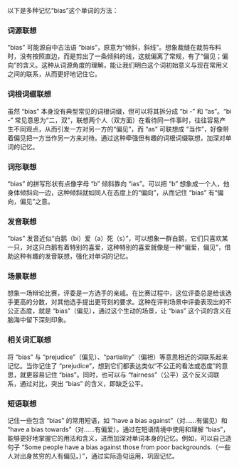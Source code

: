 以下是多种记忆“bias”这个单词的方法：

### 词源联想
“bias” 可能源自中古法语 “biais”，原意为“倾斜，斜线”。想象裁缝在裁剪布料时，没有按照直边，而是剪出了一条倾斜的线，这就偏离了常规，有了“偏见；偏向”的含义。这种从词源角度的理解，能让我们明白这个词初始意义与现在常用义之间的联系，从而更好地记住它。

### 词根词缀联想
虽然 “bias” 本身没有典型常见的词根词缀，但可以将其拆分成 “bi -” 和 “as”。“bi -” 常见意思为“二，双”，联想两个人（双方面）在看待同一件事时，往往容易产生不同观点，从而引发一方对另一方的“偏见”，而 “as” 可联想成 “当作”，好像带着偏见把一方当作另一方来对待。通过这种牵强但有趣的词根词缀联想，加深对单词的记忆。

### 词形联想
“bias” 的拼写形状有点像字母 “b” 倾斜靠向 “ias”。可以把 “b” 想象成一个人，他身体倾斜向一边，这种倾斜就如同人在态度上的“偏向”，从而记住 “bias” 有“偏向，偏见”之意。

### 发音联想
“bias” 发音近似“白鹅（bi）爱（a）死（s）”，可以想象一群白鹅，它们只喜欢某一只，对这只白鹅有着特别的喜爱，这种特别的喜爱就像是一种“偏爱，偏见”，借助这种有趣的发音联想，强化对单词的记忆。

### 场景联想
想象一场辩论比赛，评委是一方选手的亲戚。在比赛过程中，这位评委总是给该选手更高的分数，对其他选手提出更苛刻的要求。这种在评判场景中评委表现出的不公正态度，就是 “bias”（偏见），通过这个生动的场景，让 “bias” 这个词的含义在脑海中留下深刻印象。

### 相关词汇联想
将 “bias” 与 “prejudice”（偏见）、“partiality”（偏袒）等意思相近的词联系起来记忆。当你记住了 “prejudice”，想到它们都表达类似“不公正的看法或态度”的意思，就更容易记住 “bias”。同时，也可以与 “fairness”（公平）这个反义词联系，通过对比，突出 “bias” 的含义，即缺乏公平。

### 短语联想
记住一些包含 “bias” 的常用短语，如 “have a bias against”（对……有偏见）和 “have a bias towards”（对……有偏爱）。通过在短语情境中使用和理解 “bias”，能够更好地掌握它的用法和含义，进而加深对单词本身的记忆。例如，可以自己造句子 “Some people have a bias against those from poor backgrounds.（一些人对出身贫穷的人有偏见。）”，通过实际造句运用，巩固记忆。 